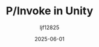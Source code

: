 ---
title: "P/Invoke in Unity"
layout: single
date: 2025-06-01
categories: [笔记]
tags: [Unity, Syntax]
author: "ljf12825"
---